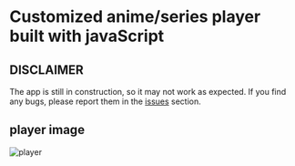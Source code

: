# Customized anime/series player built with javaScript
## DISCLAIMER

The app is still in construction, so it may not work as expected. If you find any bugs, please report them in the [issues](https://github.com/YrllanBrandao/animeplayer/issues) section.
## player image
![player](https://user-images.githubusercontent.com/77467410/233847261-69e2e248-a6c3-4fb7-be2f-e4b97796b90b.png)
